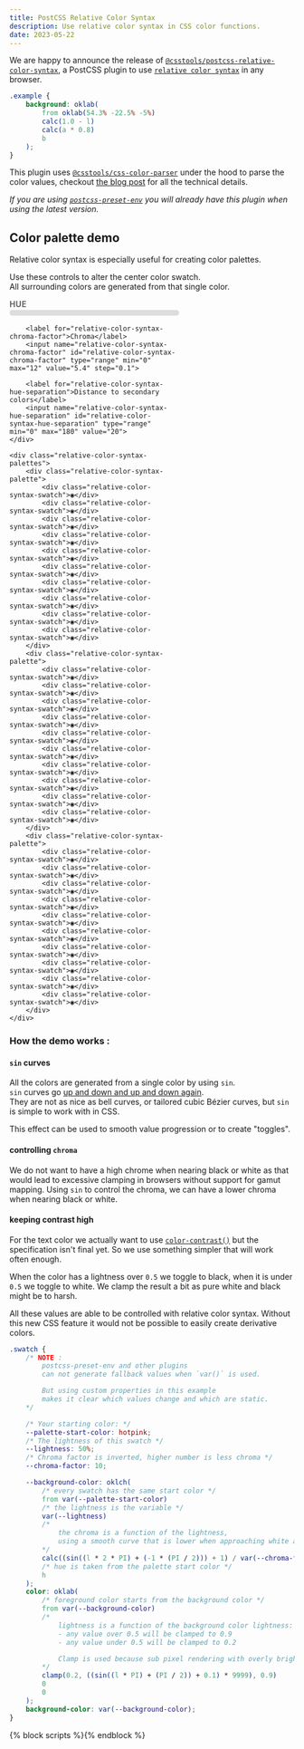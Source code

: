 ```yaml
---
title: PostCSS Relative Color Syntax
description: Use relative color syntax in CSS color functions.
date: 2023-05-22
---
```


We are happy to announce the release of [`@csstools/postcss-relative-color-syntax`](https://github.com/csstools/postcss-plugins/tree/main/plugins/postcss-relative-color-syntax#readme), a PostCSS plugin to use [`relative color syntax`](https://drafts.csswg.org/css-color-5/#relative-colors) in any browser.

```css
.example {
	background: oklab(
		from oklab(54.3% -22.5% -5%)
		calc(1.0 - l)
		calc(a * 0.8)
		b
	);
}
```

This plugin uses [`@csstools/css-color-parser`](https://github.com/csstools/postcss-plugins/tree/main/packages/css-color-parser#readme) under the hood to parse the color values, checkout [the blog post](/blog/css-color-parser-v1.0.0/) for all the technical details.

_If you are using [`postcss-preset-env`](https://github.com/csstools/postcss-plugins/tree/main/plugin-packs/postcss-preset-env#readme) you will already have this plugin when using the latest version._

## Color palette demo

Relative color syntax is especially useful for creating color palettes.  

Use these controls to alter the center color swatch.  
All surrounding colors are generated from that single color.

<div class="relative-color-syntax-demo">
	<div class="relative-color-syntax-demo-controls">
		<label for="relative-color-syntax-main-hue">Hue</label>
		<input name="relative-color-syntax-main-hue" id="relative-color-syntax-main-hue" type="range" min="0" max="360" value="215">

		<label for="relative-color-syntax-chroma-factor">Chroma</label>
		<input name="relative-color-syntax-chroma-factor" id="relative-color-syntax-chroma-factor" type="range" min="0" max="12" value="5.4" step="0.1">

		<label for="relative-color-syntax-hue-separation">Distance to secondary colors</label>
		<input name="relative-color-syntax-hue-separation" id="relative-color-syntax-hue-separation" type="range" min="0" max="180" value="20">
	</div>

	<div class="relative-color-syntax-palettes">
		<div class="relative-color-syntax-palette">
			<div class="relative-color-syntax-swatch">◉</div>
			<div class="relative-color-syntax-swatch">◉</div>
			<div class="relative-color-syntax-swatch">◉</div>
			<div class="relative-color-syntax-swatch">◉</div>
			<div class="relative-color-syntax-swatch">◉</div>
			<div class="relative-color-syntax-swatch">◉</div>
			<div class="relative-color-syntax-swatch">◉</div>
			<div class="relative-color-syntax-swatch">◉</div>
			<div class="relative-color-syntax-swatch">◉</div>
			<div class="relative-color-syntax-swatch">◉</div>
		</div>
		<div class="relative-color-syntax-palette">
			<div class="relative-color-syntax-swatch">◉</div>
			<div class="relative-color-syntax-swatch">◉</div>
			<div class="relative-color-syntax-swatch">◉</div>
			<div class="relative-color-syntax-swatch">◉</div>
			<div class="relative-color-syntax-swatch">◉</div>
			<div class="relative-color-syntax-swatch">◉</div>
			<div class="relative-color-syntax-swatch">◉</div>
			<div class="relative-color-syntax-swatch">◉</div>
			<div class="relative-color-syntax-swatch">◉</div>
			<div class="relative-color-syntax-swatch">◉</div>
		</div>
		<div class="relative-color-syntax-palette">
			<div class="relative-color-syntax-swatch">◉</div>
			<div class="relative-color-syntax-swatch">◉</div>
			<div class="relative-color-syntax-swatch">◉</div>
			<div class="relative-color-syntax-swatch">◉</div>
			<div class="relative-color-syntax-swatch">◉</div>
			<div class="relative-color-syntax-swatch">◉</div>
			<div class="relative-color-syntax-swatch">◉</div>
			<div class="relative-color-syntax-swatch">◉</div>
			<div class="relative-color-syntax-swatch">◉</div>
			<div class="relative-color-syntax-swatch">◉</div>
		</div>
	</div>
</div>

### How the demo works :

#### `sin` curves

All the colors are generated from a single color by using `sin`.  
`sin` curves go [up and down and up and down again](https://www.wolframalpha.com/input?i=sin%28x%29).  
They are not as nice as bell curves, or tailored cubic Bézier curves, but `sin` is simple to work with in CSS.

This effect can be used to smooth value progression or to create "toggles".

#### controlling `chroma`

We do not want to have a high chrome when nearing black or white as that would lead to excessive clamping in browsers without support for gamut mapping.
Using `sin` to control the chroma, we can have a lower chroma when nearing black or white.

#### keeping contrast high

For the text color we actually want to use [`color-contrast()`](https://drafts.csswg.org/css-color-6/#colorcontrast) but the specification isn't final yet. 
So we use something simpler that will work often enough.

When the color has a lightness over `0.5` we toggle to black, when it is under `0.5` we toggle to white.
We clamp the result a bit as pure white and black might be to harsh.

All these values are able to be controlled with relative color syntax.
Without this new CSS feature it would not be possible to easily create derivative colors.

```css
.swatch {
	/* NOTE :
		postcss-preset-env and other plugins 
		can not generate fallback values when `var()` is used.

		But using custom properties in this example
		makes it clear which values change and which are static.
	*/

	/* Your starting color: */
	--palette-start-color: hotpink;
	/* The lightness of this swatch */
	--lightness: 50%;
	/* Chroma factor is inverted, higher number is less chroma */
	--chroma-factor: 10;

	--background-color: oklch(
		/* every swatch has the same start color */
		from var(--palette-start-color)
		/* the lightness is the variable */
		var(--lightness)
		/* 
			the chroma is a function of the lightness,
			using a smooth curve that is lower when approaching white and black
		*/
		calc((sin((l * 2 * PI) + (-1 * (PI / 2))) + 1) / var(--chroma-factor))
		/* hue is taken from the palette start color */
		h
	);
	color: oklab(
		/* foreground color starts from the background color */
		from var(--background-color)
		/*
			lightness is a function of the background color lightness:
			- any value over 0.5 will be clamped to 0.9
			- any value under 0.5 will be clamped to 0.2

			Clamp is used because sub pixel rendering with overly bright colors seems to be bugged.
		*/
		clamp(0.2, ((sin((l * PI) + (PI / 2)) + 0.1) * 9999), 0.9)
		0
		0
	);
	background-color: var(--background-color);
}
```

{% block scripts %}<script async defer src="{{ '/static/js/blog_relative_color_syntax_2023_05_22.js' | addHash }}"></script>{% endblock %}

<style>
	.relative-color-syntax-demo-controls {
		max-width: 300px;
	}

	.relative-color-syntax-demo-controls label {
		color: #666;
		font-size: 14px;
		font-weight: bold;
		text-transform: uppercase;
		letter-spacing: 0.025em;
	}

	.relative-color-syntax-demo-controls input[type=range] {
		-webkit-appearance: none;
		width: 100%;
		height: 10px;
		border-radius: 5px;
		background-color: #ddd;
		margin-inline: 0;
		outline: none;
	}
	
	.relative-color-syntax-demo-controls input[type=range]::-webkit-slider-thumb {
		-webkit-appearance: none;
		appearance: none;
		width: 20px;
		height: 20px;
		border-radius: 50%;
		background-color: var(--color-brand);
		cursor: pointer;
	}

	.relative-color-syntax-demo {
		max-width: 100vw;
	}

	@media (min-width: 900px) {
		.relative-color-syntax-demo {
			max-width: 900px;
		}
	}

	.relative-color-syntax-palettes {
		display: flex;
		flex-direction: row;
		width: 100%;
	}

	@media (min-aspect-ratio: 1 / 1) {
		.relative-color-syntax-palettes {
			flex-direction: column;
		}
	}

	.relative-color-syntax-palette {
		display: flex;
		flex-direction: column-reverse;
	}

	@media (min-aspect-ratio: 1 / 1) {
		.relative-color-syntax-palette {
			flex-direction: row-reverse;
		}
	}

	.relative-color-syntax-swatch {
		width: 90px;
		height: 56px;
		padding: 2px 5px;
	}

	.relative-color-syntax-palette:nth-child(1) .relative-color-syntax-swatch:nth-child(1) {
		background-color: var(--color-a-l-10-background);
		color: var(--color-a-l-10-foreground);
	}

	.relative-color-syntax-palette:nth-child(1) .relative-color-syntax-swatch:nth-child(2) {
		background-color: var(--color-a-l-20-background);
		color: var(--color-a-l-20-foreground);
	}

	.relative-color-syntax-palette:nth-child(1) .relative-color-syntax-swatch:nth-child(3) {
		background-color: var(--color-a-l-30-background);
		color: var(--color-a-l-30-foreground);
	}

	.relative-color-syntax-palette:nth-child(1) .relative-color-syntax-swatch:nth-child(4) {
		background-color: var(--color-a-l-40-background);
		color: var(--color-a-l-40-foreground);
	}

	.relative-color-syntax-palette:nth-child(1) .relative-color-syntax-swatch:nth-child(5) {
		background-color: var(--color-a-l-50-background);
		color: var(--color-a-l-50-foreground);
	}

	.relative-color-syntax-palette:nth-child(1) .relative-color-syntax-swatch:nth-child(6) {
		background-color: var(--color-a-l-60-background);
		color: var(--color-a-l-60-foreground);
	}

	.relative-color-syntax-palette:nth-child(1) .relative-color-syntax-swatch:nth-child(7) {
		background-color: var(--color-a-l-70-background);
		color: var(--color-a-l-70-foreground);
	}

	.relative-color-syntax-palette:nth-child(1) .relative-color-syntax-swatch:nth-child(8) {
		background-color: var(--color-a-l-80-background);
		color: var(--color-a-l-80-foreground);
	}

	.relative-color-syntax-palette:nth-child(1) .relative-color-syntax-swatch:nth-child(9) {
		background-color: var(--color-a-l-90-background);
		color: var(--color-a-l-90-foreground);
	}

	.relative-color-syntax-palette:nth-child(1) .relative-color-syntax-swatch:nth-child(10) {
		background-color: var(--color-a-l-95-background);
		color: var(--color-a-l-95-foreground);
	}

	.relative-color-syntax-palette:nth-child(2) .relative-color-syntax-swatch:nth-child(1) {
		background-color: var(--color-b-l-10-background);
		color: var(--color-b-l-10-foreground);
	}

	.relative-color-syntax-palette:nth-child(2) .relative-color-syntax-swatch:nth-child(2) {
		background-color: var(--color-b-l-20-background);
		color: var(--color-b-l-20-foreground);
	}

	.relative-color-syntax-palette:nth-child(2) .relative-color-syntax-swatch:nth-child(3) {
		background-color: var(--color-b-l-30-background);
		color: var(--color-b-l-30-foreground);
	}

	.relative-color-syntax-palette:nth-child(2) .relative-color-syntax-swatch:nth-child(4) {
		background-color: var(--color-b-l-40-background);
		color: var(--color-b-l-40-foreground);
	}

	.relative-color-syntax-palette:nth-child(2) .relative-color-syntax-swatch:nth-child(5) {
		background-color: var(--color-b-l-50-background);
		color: var(--color-b-l-50-foreground);
	}

	.relative-color-syntax-palette:nth-child(2) .relative-color-syntax-swatch:nth-child(6) {
		background-color: var(--color-b-l-60-background);
		color: var(--color-b-l-60-foreground);
	}

	.relative-color-syntax-palette:nth-child(2) .relative-color-syntax-swatch:nth-child(7) {
		background-color: var(--color-b-l-70-background);
		color: var(--color-b-l-70-foreground);
	}

	.relative-color-syntax-palette:nth-child(2) .relative-color-syntax-swatch:nth-child(8) {
		background-color: var(--color-b-l-80-background);
		color: var(--color-b-l-80-foreground);
	}

	.relative-color-syntax-palette:nth-child(2) .relative-color-syntax-swatch:nth-child(9) {
		background-color: var(--color-b-l-90-background);
		color: var(--color-b-l-90-foreground);
	}

	.relative-color-syntax-palette:nth-child(2) .relative-color-syntax-swatch:nth-child(10) {
		background-color: var(--color-b-l-95-background);
		color: var(--color-b-l-95-foreground);
	}

	.relative-color-syntax-palette:nth-child(3) .relative-color-syntax-swatch:nth-child(1) {
		background-color: var(--color-c-l-10-background);
		color: var(--color-c-l-10-foreground);
	}

	.relative-color-syntax-palette:nth-child(3) .relative-color-syntax-swatch:nth-child(2) {
		background-color: var(--color-c-l-20-background);
		color: var(--color-c-l-20-foreground);
	}

	.relative-color-syntax-palette:nth-child(3) .relative-color-syntax-swatch:nth-child(3) {
		background-color: var(--color-c-l-30-background);
		color: var(--color-c-l-30-foreground);
	}

	.relative-color-syntax-palette:nth-child(3) .relative-color-syntax-swatch:nth-child(4) {
		background-color: var(--color-c-l-40-background);
		color: var(--color-c-l-40-foreground);
	}

	.relative-color-syntax-palette:nth-child(3) .relative-color-syntax-swatch:nth-child(5) {
		background-color: var(--color-c-l-50-background);
		color: var(--color-c-l-50-foreground);
	}

	.relative-color-syntax-palette:nth-child(3) .relative-color-syntax-swatch:nth-child(6) {
		background-color: var(--color-c-l-60-background);
		color: var(--color-c-l-60-foreground);
	}

	.relative-color-syntax-palette:nth-child(3) .relative-color-syntax-swatch:nth-child(7) {
		background-color: var(--color-c-l-70-background);
		color: var(--color-c-l-70-foreground);
	}

	.relative-color-syntax-palette:nth-child(3) .relative-color-syntax-swatch:nth-child(8) {
		background-color: var(--color-c-l-80-background);
		color: var(--color-c-l-80-foreground);
	}

	.relative-color-syntax-palette:nth-child(3) .relative-color-syntax-swatch:nth-child(9) {
		background-color: var(--color-c-l-90-background);
		color: var(--color-c-l-90-foreground);
	}

	.relative-color-syntax-palette:nth-child(3) .relative-color-syntax-swatch:nth-child(10) {
		background-color: var(--color-c-l-95-background);
		color: var(--color-c-l-95-foreground);
	}
</style>

<style id="palette-styles">
</style>
